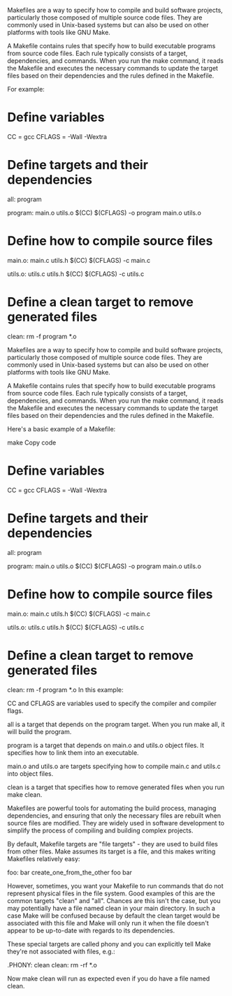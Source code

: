 Makefiles are a way to specify how to compile and build software projects, particularly those composed of multiple source code files. They are commonly used in Unix-based systems but can also be used on other platforms with tools like GNU Make.

A Makefile contains rules that specify how to build executable programs from source code files. Each rule typically consists of a target, dependencies, and commands. When you run the make command, it reads the Makefile and executes the necessary commands to update the target files based on their dependencies and the rules defined in the Makefile.

For example:

# Define variables
CC = gcc
CFLAGS = -Wall -Wextra

# Define targets and their dependencies
all: program

program: main.o utils.o
    $(CC) $(CFLAGS) -o program main.o utils.o

# Define how to compile source files
main.o: main.c utils.h
    $(CC) $(CFLAGS) -c main.c

utils.o: utils.c utils.h
    $(CC) $(CFLAGS) -c utils.c

# Define a clean target to remove generated files
clean:
    rm -f program *.o



Makefiles are a way to specify how to compile and build software projects, particularly those composed of multiple source code files. They are commonly used in Unix-based systems but can also be used on other platforms with tools like GNU Make.

A Makefile contains rules that specify how to build executable programs from source code files. Each rule typically consists of a target, dependencies, and commands. When you run the make command, it reads the Makefile and executes the necessary commands to update the target files based on their dependencies and the rules defined in the Makefile.

Here's a basic example of a Makefile:

make
Copy code
# Define variables
CC = gcc
CFLAGS = -Wall -Wextra

# Define targets and their dependencies
all: program

program: main.o utils.o
    $(CC) $(CFLAGS) -o program main.o utils.o

# Define how to compile source files
main.o: main.c utils.h
    $(CC) $(CFLAGS) -c main.c

utils.o: utils.c utils.h
    $(CC) $(CFLAGS) -c utils.c

# Define a clean target to remove generated files
clean:
    rm -f program *.o
In this example:

CC and CFLAGS are variables used to specify the compiler and compiler flags.

all is a target that depends on the program target. When you run make all, it will build the program.


program is a target that depends on main.o and utils.o object files. It specifies how to link them into an executable.


main.o and utils.o are targets specifying how to compile main.c and utils.c into object files.


clean is a target that specifies how to remove generated files when you run make clean.


Makefiles are powerful tools for automating the build process, managing dependencies, and ensuring that only the necessary files are rebuilt when source files are modified. They are widely used in software development to simplify the process of compiling and building complex projects.


By default, Makefile targets are "file targets" - they are used to build files from other files. Make assumes its target is a file, and this makes writing Makefiles relatively easy:

foo: bar
  create_one_from_the_other foo bar

However, sometimes, you want your Makefile to run commands that do not represent physical files in the file system. Good examples of this are the common targets "clean" and "all". Chances are this isn't the case, but you may potentially have a file named clean in your main directory. In such a case Make will be confused because by default the clean target would be associated with this file and Make will only run it when the file doesn't appear to be up-to-date with regards to its dependencies.

These special targets are called phony and you can explicitly tell Make they're not associated with files, e.g.:

.PHONY: clean
clean:
  rm -rf *.o

Now make clean will run as expected even if you do have a file named clean.

